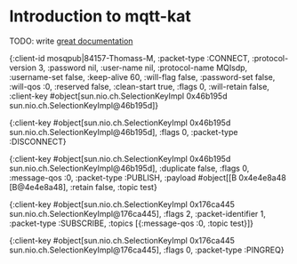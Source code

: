 # Introduction to mqtt-kat

TODO: write [great documentation](http://jacobian.org/writing/what-to-write/)


{:client-id mosqpub|84157-Thomass-M, :packet-type :CONNECT, :protocol-version 3, :password nil, :user-name nil, :protocol-name MQIsdp, :username-set false, :keep-alive 60, :will-flag false, :password-set false, :will-qos :0, :reserved false, :clean-start true, :flags 0, :will-retain false, :client-key #object[sun.nio.ch.SelectionKeyImpl 0x46b195d sun.nio.ch.SelectionKeyImpl@46b195d]}

{:client-key #object[sun.nio.ch.SelectionKeyImpl 0x46b195d sun.nio.ch.SelectionKeyImpl@46b195d], :flags 0, :packet-type :DISCONNECT}


{:client-key #object[sun.nio.ch.SelectionKeyImpl 0x46b195d sun.nio.ch.SelectionKeyImpl@46b195d], :duplicate false, :flags 0, :message-qos :0, :packet-type :PUBLISH, :payload #object[[B 0x4e4e8a48 [B@4e4e8a48], :retain false, :topic test}

{:client-key #object[sun.nio.ch.SelectionKeyImpl 0x176ca445 sun.nio.ch.SelectionKeyImpl@176ca445], :flags 2, :packet-identifier 1, :packet-type :SUBSCRIBE, :topics [{:message-qos :0, :topic test}]}

{:client-key #object[sun.nio.ch.SelectionKeyImpl 0x176ca445 sun.nio.ch.SelectionKeyImpl@176ca445], :flags 0, :packet-type :PINGREQ}
